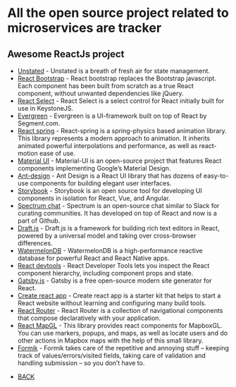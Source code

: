 # All the open source project related to microservices are tracker

## Awesome ReactJs project

* [Unstated](https://github.com/jamiebuilds/unstated) - Unstated is a breath of fresh air for state management.
* [React Bootstrap](https://github.com/react-bootstrap/react-bootstrap/) - React bootstrap replaces the Bootstrap javascript. Each component has been built from scratch as a true React component, without unwanted dependencies like jQuery.
* [React Select](https://github.com/JedWatson/react-select) - React Select is a select control for React initially built for use in KeystoneJS.
* [Evergreen](https://github.com/segmentio/evergreen) - Evergreen is a UI-framework built on top of React by Segment.com.
* [React spring](https://github.com/react-spring/react-spring) - React-spring is a spring-physics based animation library. This library represents a modern approach to animation. It inherits animated powerful interpolations and performance, as well as react-motion ease of use.
* [Material UI](https://github.com/mui-org/material-ui) - Material-UI is an open-source project that features React components implementing Google’s Material Design.
* [Ant-design](https://github.com/ant-design/ant-design) - Ant Design is a React UI library that has dozens of easy-to-use components for building elegant user interfaces.
* [Storybook](https://github.com/storybookjs/storybook) - Storybook is an open source tool for developing UI components in isolation for React, Vue, and Angular.
* [Spectrum chat](https://github.com/withspectrum/spectrum) - Spectrum is an open-source chat similar to Slack for curating communities. It has developed on top of React and now is a part of Github.
* [Draft.js](https://github.com/facebook/draft-js) - Draft.js is a framework for building rich text editors in React, powered by a universal model and taking over cross-browser differences.
* [WatermelonDB](https://github.com/Nozbe/WatermelonDB) - WatermelonDB is a high-performance reactive database for powerful React and React Native apps.
* [React devtools](https://github.com/facebook/react-devtools) - React Developer Tools lets you inspect the React component hierarchy, including component props and state.
* [Gatsby.js](https://github.com/gatsbyjs/gatsby) - Gatsby is a free open-source modern site generator for React.
* [Create react app](https://github.com/facebook/create-react-app) - Create react app is a starter kit that helps to start a React website without learning and configuring many build tools.
* [React Router](https://github.com/ReactTraining/react-router) - React Router is a collection of navigational components that compose declaratively with your application.
* [React MapGL](https://github.com/uber/react-map-gl) - This library provides react components for MapboxGL. You can use markers, popups, and maps, as well as locate users and do other actions in Mapbox maps with the help of this small library.
* [Formik](https://github.com/jaredpalmer/formik) - Formik takes care of the repetitive and annoying stuff – keeping track of values/errors/visited fields, taking care of validation and handling submission – so you don’t have to.



- [BACK](../README.md)